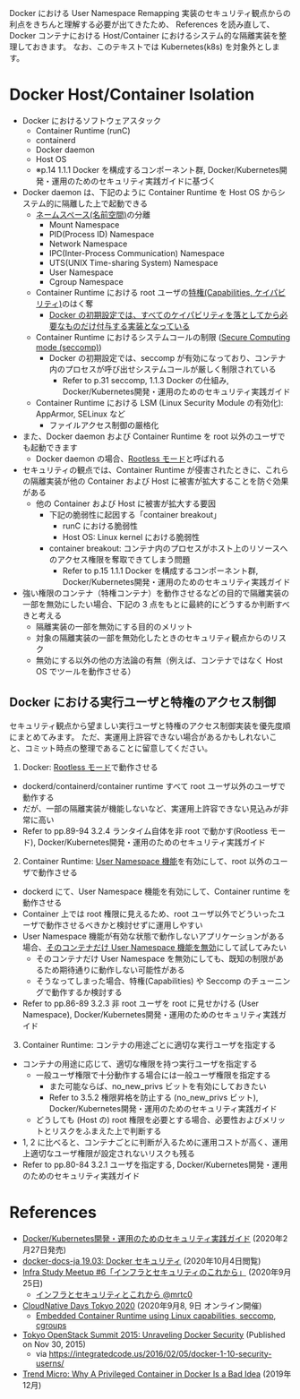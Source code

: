 Docker における User Namespace Remapping 実装のセキュリティ観点からの利点をきちんと理解する必要が出てきたため、
References を読み直して、Docker コンテナにおける Host/Container におけるシステム的な隔離実装を整理しておきます。
なお、このテキストでは Kubernetes(k8s) を対象外とします。

# Docker Host/Container Isolation
* Docker におけるソフトウェアスタック
  - Container Runtime (runC)
  - containerd
  - Docker daemon
  - Host OS
  - ※p.14 1.1.1 Docker を構成するコンポーネント群, Docker/Kubernetes開発・運用のためのセキュリティ実践ガイドに基づく
* Docker daemon は、下記のように Container Runtime を Host OS からシステム的に隔離した上で起動できる
  - [ネームスペース(名前空間)](https://man7.org/linux/man-pages/man7/namespaces.7.html)の分離
    + Mount Namespace
    + PID(Process ID) Namespace
    + Network Namespace
    + IPC(Inter-Process Communication) Namespace
    + UTS(UNIX Time-sharing System) Namespace
    + User Namespace
    + Cgroup Namespace
  - Container Runtime における root ユーザの[特権(Capabilities, ケイパビリティ)](https://man7.org/linux/man-pages/man7/capabilities.7.html)のはく奪
    + [Docker の初期設定では、すべてのケイパビリティを落としてから必要なものだけ付与する実装となっている](https://docs.docker.jp/engine/security/security.html#linux)
  - Container Runtime におけるシステムコールの制限 ([Secure Computing mode (seccomp)](https://docs.docker.com/engine/security/seccomp/))
    + Docker の初期設定では、seccomp が有効になっており、コンテナ内のプロセスが呼び出せシステムコールが厳しく制限されている
      * Refer to p.31 seccomp, 1.1.3 Docker の仕組み, Docker/Kubernetes開発・運用のためのセキュリティ実践ガイド
  - Container Runtime における LSM (Linux Security Module の有効化): AppArmor, SELinux など
    + ファイルアクセス制御の厳格化
* また、Docker daemon および Container Runtime を root 以外のユーザでも起動できます
  - Docker daemon の場合、[Rootless モード](https://docs.docker.jp/engine/security/rootless.html)と呼ばれる
* セキュリティの観点では、Container Runtime が侵害されたときに、これらの隔離実装が他の Container および Host に被害が拡大することを防ぐ効果がある
  - 他の Container および Host に被害が拡大する要因
    + 下記の脆弱性に起因する「container breakout」
      * runC における脆弱性
      * Host OS: Linux kernel における脆弱性
    + container breakout: コンテナ内のプロセスがホスト上のリソースへのアクセス権限を奪取できてしまう問題
      * Refer to p.15 1.1.1 Docker を構成するコンポーネント群, Docker/Kubernetes開発・運用のためのセキュリティ実践ガイド
* 強い権限のコンテナ（特権コンテナ）を動作させるなどの目的で隔離実装の一部を無効にしたい場合、下記の 3 点をもとに最終的にどうするか判断すべきと考える
  - 隔離実装の一部を無効にする目的のメリット
  - 対象の隔離実装の一部を無効化したときのセキュリティ観点からのリスク
  - 無効にする以外の他の方法論の有無（例えば、コンテナではなく Host OS でツールを動作させる）

## Docker における実行ユーザと特権のアクセス制御
セキュリティ観点から望ましい実行ユーザと特権のアクセス制御実装を優先度順にまとめてみます。
ただ、実運用上許容できない場合があるかもしれないこと、コミット時点の整理であることに留意してください。

1. Docker: [Rootless モード](https://docs.docker.jp/engine/security/rootless.html)で動作させる
  - dockerd/containerd/container runtime すべて root ユーザ以外のユーザで動作する
  - だが、一部の隔離実装が機能しないなど、実運用上許容できない見込みが非常に高い
  - Refer to pp.89-94 3.2.4 ランタイム自体を非 root で動かす(Rootless モード), Docker/Kubernetes開発・運用のためのセキュリティ実践ガイド
2. Container Runtime: [User Namespace 機能](https://docs.docker.jp/engine/security/userns-remap.html)を有効にして、root 以外のユーザで動作させる
  - dockerd にて、User Namespace 機能を有効にして、Container runtime を動作させる
  - Container 上では root 権限に見えるため、root ユーザ以外でどういったユーザで動作させるべきかと検討せずに運用しやすい
  - User Namespace 機能が有効な状態で動作しないアプリケーションがある場合、[そのコンテナだけ User Namespace 機能を無効](https://docs.docker.jp/engine/security/userns-remap.html#disable-namespace-remapping-for-a-container)にして試してみたい
    + そのコンテナだけ User Namespace を無効にしても、既知の制限があるため期待通りに動作しない可能性がある
    + そうなってしまった場合、特権(Capabilities) や Seccomp のチューニングで動作するか検討する
  - Refer to pp.86-89 3.2.3 非 root ユーザを root に見せかける (User Namespace), Docker/Kubernetes開発・運用のためのセキュリティ実践ガイド
3. Container Runtime: コンテナの用途ごとに適切な実行ユーザを指定する
  - コンテナの用途に応じて、適切な権限を持つ実行ユーザを指定する
    + 一般ユーザ権限で十分動作する場合には一般ユーザ権限を指定する
      * また可能ならば、no_new_privs ビットを有効にしておきたい
      * Refer to 3.5.2 権限昇格を防止する (no_new_privs ビット), Docker/Kubernetes開発・運用のためのセキュリティ実践ガイド
    + どうしても (Host の) root 権限を必要とする場合、必要性およびメリットとリスクをふまえた上で判断する
  - 1, 2 に比べると、コンテナごとに判断が入るために運用コストが高く、運用上適切なユーザ権限が設定されないリスクも残る
  - Refer to pp.80-84 3.2.1 ユーザを指定する, Docker/Kubernetes開発・運用のためのセキュリティ実践ガイド

# References
* [Docker/Kubernetes開発・運用のためのセキュリティ実践ガイド](https://book.mynavi.jp/ec/products/detail/id=114099) (2020年2月27日発売)
* [docker-docs-ja 19.03: Docker セキュリティ](https://docs.docker.jp/engine/security/toc.html#) (2020年10月4日閲覧)
* [Infra Study Meetup #6「インフラとセキュリティのこれから」](https://forkwell.connpass.com/event/187694/) (2020年9月25日)
  - [インフラとセキュリティとこれから @mrtc0](https://speakerdeck.com/mrtc0/inhuraji-pan-ji-shu-falsesekiyuriteitokorekara)
* [CloudNative Days Tokyo 2020](https://event.cloudnativedays.jp/cndt2020/talks) (2020年9月8, 9日 オンライン開催)
  - [Embedded Container Runtime using Linux capabilities, seccomp, cgroups](https://speakerdeck.com/kentatada/embedded-container-runtime-using-linux-capabilities-seccomp-cgroups)
* [Tokyo OpenStack Summit 2015: Unraveling Docker Security](https://www.slideshare.net/PhilEstes/tokyo-openstack-summit-2015-unraveling-docker-security) (Published on Nov 30, 2015)
  - via https://integratedcode.us/2016/02/05/docker-1-10-security-userns/
* [Trend Micro: Why A Privileged Container in Docker Is a Bad Idea](https://www.trendmicro.com/en_us/research/19/l/why-running-a-privileged-container-in-docker-is-a-bad-idea.html) (2019年12月)
